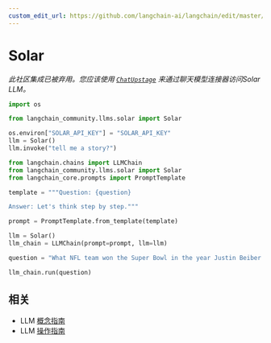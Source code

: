 ```yaml
---
custom_edit_url: https://github.com/langchain-ai/langchain/edit/master/docs/docs/integrations/llms/solar.ipynb
---
```


# Solar

*此社区集成已被弃用。您应该使用 [`ChatUpstage`](../../chat/upstage) 来通过聊天模型连接器访问Solar LLM。*


```python
import os

from langchain_community.llms.solar import Solar

os.environ["SOLAR_API_KEY"] = "SOLAR_API_KEY"
llm = Solar()
llm.invoke("tell me a story?")
```


```python
from langchain.chains import LLMChain
from langchain_community.llms.solar import Solar
from langchain_core.prompts import PromptTemplate

template = """Question: {question}

Answer: Let's think step by step."""

prompt = PromptTemplate.from_template(template)

llm = Solar()
llm_chain = LLMChain(prompt=prompt, llm=llm)

question = "What NFL team won the Super Bowl in the year Justin Beiber was born?"

llm_chain.run(question)
```

## 相关

- LLM [概念指南](/docs/concepts/#llms)
- LLM [操作指南](/docs/how_to/#llms)